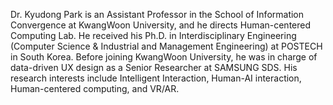 Dr. Kyudong Park is an Assistant Professor in the School of Information Convergence at KwangWoon University, and he directs Human-centered Computing Lab.
He received his Ph.D. in Interdisciplinary Engineering (Computer Science & Industrial and Management Engineering) at POSTECH in South Korea.
Before joining KwangWoon University, he was in charge of data-driven UX design as a Senior Researcher at SAMSUNG SDS.
His research interests include Intelligent Interaction, Human-AI interaction, Human-centered computing, and VR/AR. 


<!---
Dr-kdpark/Dr-kdpark is a ✨ special ✨ repository because its `README.md` (this file) appears on your GitHub profile.
You can click the Preview link to take a look at your changes.
--->

